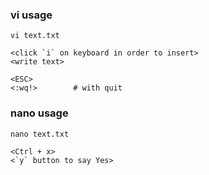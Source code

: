 ### vi usage
```
vi text.txt

<click `i` on keyboard in order to insert>
<write text>

<ESC>
<:wq!>        # with quit
```

### nano usage
```
nano text.txt

<Ctrl + x>
<`y` button to say Yes>
```
